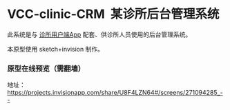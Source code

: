 # VCC-clinic-CRM  某诊所后台管理系统

此系统是与 [诊所用户端App](https://github.com/shawnyeung/VCC-clinic-App-prototype) 配套、供诊所人员使用的后台管理系统。

本原型使用 sketch+invision 制作。

### 原型在线预览（需翻墙）
地址：https://projects.invisionapp.com/share/U8F4LZN64#/screens/271094285_--
